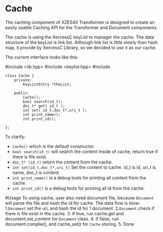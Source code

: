 # Cache

The caching component of XZES40 Transformer is designed to create an easily usable Caching API for the Transformer and Document components.

The cache is using the XercessC keyList to manager the cache. The data structure of the keyList is link list. Although link list is little slowly than hash map, it provide by XercessC Library, so we decided to use it as our cache.

The current interface looks like this:

#include <lib.hpp>
#include <keylist.hpp>
#include <cstdlib>

	class Cache {
        private:
        	KeyListEntry *theList;

        public:
        	Cache();
            bool search(id_t);
            doc_t* get( id_t );
            int set( id_t,doc_t*,uri_t );
            int print_name();
            int	print_id();

    };


To clarify:
- `Cache()` which is the default constructor.
- `bool search(id_t)` will search the content inside of cache, return true if there is file exist.
- `doc_t* (id_t)` return the content from the cache.
- `int set(id_t,doc_t*,uri_t)` Set the content to cache. id_t is id, uri_t is name, doc_t is content.
- `int print_name()` is a debug tools for printing all content from the cache.
- `int print_id()` is a debug tools for printing all id from the cache.

#Usage
To using cache, user also need document file, because `Document` will parse the file and hash the id for cache. 
The data flow is blow:
1.`Document` set the uri, and hash the id for 1 document.
2.`Document` check if there is file exist in the cache.
3. if true, run cache.get and document.set_content for `Document` class.
4. if false, run document.complie(), and cache_set() for `Cache` storing.
5. Done

